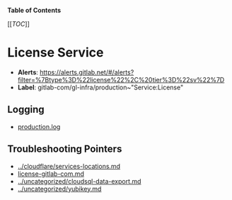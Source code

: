 <!-- MARKER: do not edit this section directly. Edit services/service-catalog.yml then run scripts/generate-docs -->

**Table of Contents**

[[_TOC_]]

#  License Service
* **Alerts**: https://alerts.gitlab.net/#/alerts?filter=%7Btype%3D%22license%22%2C%20tier%3D%22sv%22%7D
* **Label**: gitlab-com/gl-infra/production~"Service:License"

## Logging

* [production.log](/home/gitlab-license/license-gitlab-com/log/)

## Troubleshooting Pointers

* [../cloudflare/services-locations.md](../cloudflare/services-locations.md)
* [license-gitlab-com.md](license-gitlab-com.md)
* [../uncategorized/cloudsql-data-export.md](../uncategorized/cloudsql-data-export.md)
* [../uncategorized/yubikey.md](../uncategorized/yubikey.md)
<!-- END_MARKER -->


<!-- ## Summary -->

<!-- ## Architecture -->

<!-- ## Performance -->

<!-- ## Scalability -->

<!-- ## Availability -->

<!-- ## Durability -->

<!-- ## Security/Compliance -->

<!-- ## Monitoring/Alerting -->

<!-- ## Links to further Documentation -->
